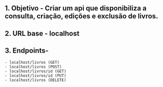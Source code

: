 ## 1. Objetivo - Criar um api que disponibiliza a consulta, criação, edições e exclusão de livros.
## 2. URL base - localhost
## 3. Endpoints- 
    - localhost/livros (GET)
    - localhost/livros (POST)
    - localhost/livros/id (GET)
    - localhost/livros/id (PUT)
    - localhost/livros (DELETE)
